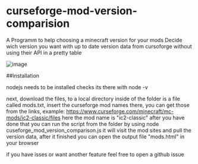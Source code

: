 # curseforge-mod-version-comparision
A Programm to help choosing a minecraft version for your mods
Decide wich version you want with up to date version data from cursoforge without using their API in a pretty table

![image](https://github.com/Jannik44/curseforge-mod-version-comparision/assets/76906033/ea6c83e5-5180-4dc6-800e-0f574d5b3a59)

##installation

nodejs needs to be installed checks its there with 
node -v

next, download the files, to a local directory
inside of the folder is a file called mods.txt, insert the curseforge mod names there, you can get those from the links, example:
https://www.curseforge.com/minecraft/mc-mods/ic2-classic/files
here the mod name is "ic2-classic"
after you have done that you can run the script from the folder by using
node cuseforge_mod_version_comparison.js
it will visit the mod sites and pull the version data, after it finished you can open the output file "mods.html" in your browser

if you have isses or want another feature feel free to open a github issue
